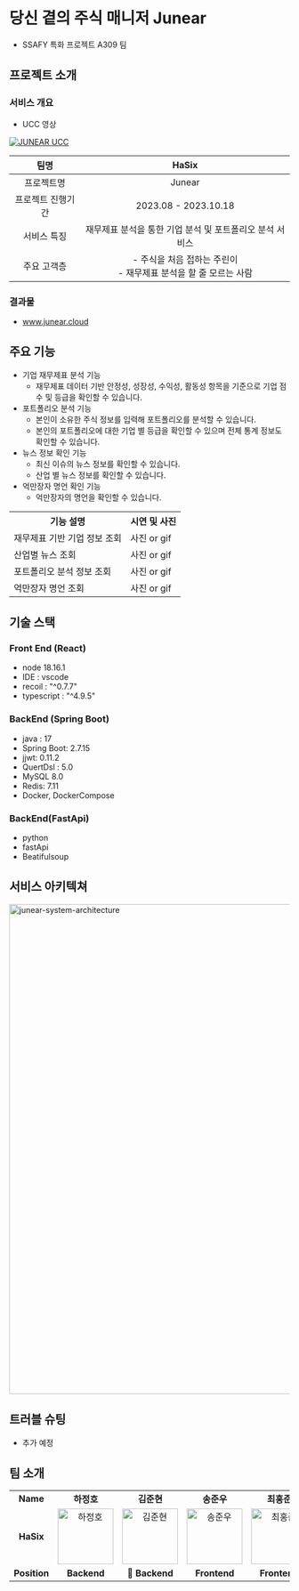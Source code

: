 # 당신 곁의 주식 매니저 Junear

- SSAFY 특화 프로젝트 A309 팀

## 프로젝트 소개

### 서비스 개요

- UCC 영상

[![JUNEAR UCC](https://github.com/InHyeok-J/InHyeok-J/assets/28949213/abddcea9-beb9-47d8-928f-b6aac4a57e40)](https://youtu.be/oIESQ4_gS7g)

|       팀명        |                                HaSix                                 |
| :---------------: | :------------------------------------------------------------------: |
|    프로젝트명     |                                Junear                                |
| 프로젝트 진행기간 |                         2023.08 - 2023.10.18                         |
|    서비스 특징    |       재무제표 분석을 통한 기업 분석 및 포트폴리오 분석 서비스       |
|    주요 고객층    | - 주식을 처음 접하는 주린이 <br> - 재무제표 분석을 할 줄 모르는 사람 |

### 결과물

- <a href="https://www.junear.cloud" target="_blank">www.junear.cloud</a>

## 주요 기능

- 기업 재무제표 분석 기능
  - 재무제표 데이터 기반 안정성, 성장성, 수익성, 활동성 항목을 기준으로 기업 점수 및 등급을 확인할 수 있습니다.
- 포트폴리오 분석 기능
  - 본인이 소유한 주식 정보를 입력해 포트폴리오를 분석할 수 있습니다.
  - 본인의 포트폴리오에 대한 기업 별 등급을 확인할 수 있으며 전체 통계 정보도 확인할 수 있습니다.
- 뉴스 정보 확인 기능
  - 최신 이슈의 뉴스 정보를 확인할 수 있습니다.
  - 산업 별 뉴스 정보를 확인할 수 있습니다.
- 억만장자 명언 확인 기능
  - 억만장자의 명언을 확인할 수 있습니다.

<table>
    <tr>
        <th>
        기능 설명
        </th>
        <th>
         시연 및 사진
        </th>
    </tr>
    <tr>
        <td>
            재무제표 기반 기업 정보 조회
        </td>
        <td>
         사진 or gif 
        </td>
    </tr>
    <tr>
        <td>
            산업별 뉴스 조회
        </td>
        <td>
         사진 or gif
        </td>
    </tr>
    <tr>
        <td>
            포트폴리오 분석 정보 조회
        </td>
        <td>
         사진 or gif
        </td>
    </tr>
    <tr>
        <td>
            억만장자 명언 조회
        </td>
        <td>
         사진 or gif
        </td>
    </tr>

</table>

## 기술 스택

### Front End (React)

- node 18.16.1
- IDE : vscode
- recoil : "^0.7.7"
- typescript : "^4.9.5"

### BackEnd (Spring Boot)

- java : 17
- Spring Boot: 2.7.15
- jjwt: 0.11.2
- QuertDsl : 5.0
- MySQL 8.0
- Redis: 7.11
- Docker, DockerCompose

### BackEnd(FastApi)

- python
- fastApi
- Beatifulsoup

## 서비스 아키텍쳐

<div markdown="1">
<img width="881" alt="junear-system-architecture" src="https://github.com/InHyeok-J/InHyeok-J/assets/28949213/86145ddf-0a25-4f12-acb6-d4a89288332c">

## 트러블 슈팅

- 추가 예정

## 팀 소개

<table>
  <tr>
    <td align="center"><b>Name</b></td>
    <td align="center"><b>하정호</b></td>
    <td align="center"><b>김준현</b></td>
    <td align="center"><b>송준우</b></td>
    <td align="center"><b>최홍준</b></td>
    <td align="center"><b>김정락</b></td>
    <td align="center"><b>조인혁</b></td>
  </tr>
  <tr>
    <td align="center" vertical-align="middle"><b>HaSix</b></td>
    <td align="center"><img src="https://github.com/InHyeok-J/InHyeok-J/assets/28949213/4ab2e9f3-4ef1-4a55-a3db-7c04e2b5427d" width="100px" alt="하정호"/></td>
    <td align="center"><img width="100px" alt="김준현" src="https://github.com/InHyeok-J/InHyeok-J/assets/28949213/afd489ac-a1ff-48ef-aae9-74abf992e4e9"></td>
    <td align="center"><img src="https://github.com/InHyeok-J/InHyeok-J/assets/28949213/5a2654bf-745a-443f-b03e-188d5ca33f38" width="100px;" alt="송준우"/><br /></td>
    <td align="center"><img src="https://github.com/InHyeok-J/InHyeok-J/assets/28949213/12fc50d8-b345-4ce2-8789-71b47a0cf826" width="100px;" alt="최홍준"/><br /></td>
    <td align="center"><img width="100px" alt="김정락" src="https://github.com/InHyeok-J/InHyeok-J/assets/28949213/26fd5ea8-0367-4bd1-97b7-1c1be802df2a"></td>
    <td align="center"><img src="https://github.com/InHyeok-J/InHyeok-J/assets/28949213/3ac5569d-175c-48d5-b51e-79cec0ba225a" width="100px;" alt="조인혁"/><br /></td>
  </tr>
  <tr>
    <td align="center"><b>Position</b></td>
    <td align="center"><b> Backend</b></td>
    <td align="center"><b>👑 Backend</b></td>
    <td align="center"><b>Frontend</b></td>
    <td align="center"><b>Frontend</b></td>
    <td align="center"><b>Backend</b></td>
    <td align="center"><b>Backend</b></td>
  </tr>
</table>
